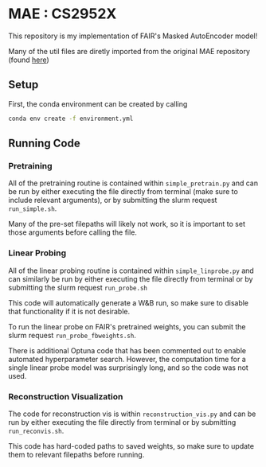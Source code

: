 # MAE : CS2952X

This repository is my implementation of FAIR's Masked AutoEncoder model!

Many of the util files are diretly imported from the original MAE repository (found [here](https://github.com/facebookresearch/mae))

## Setup

First, the conda environment can be created by calling
```bash
conda env create -f environment.yml
```

## Running Code

### Pretraining

All of the pretraining routine is contained within `simple_pretrain.py` and can be run by either executing the file directly from terminal (make sure to include relevant arguments), or by submitting the slurm request `run_simple.sh`.

Many of the pre-set filepaths will likely not work, so it is important to set those arguments before calling the file.

### Linear Probing

All of the linear probing routine is contained within `simple_linprobe.py` and can similarly be run by either executing the file directly from terminal or by submitting the slurm request `run_probe.sh`

This code will automatically generate a W&B run, so make sure to disable that functionality if it is not desirable.

To run the linear probe on FAIR's pretrained weights, you can submit the slurm request `run_probe_fbweights.sh`.

There is additional Optuna code that has been commented out to enable automated hyperparameter search. 
However, the computation time for a single linear probe model was surprisingly long, and so the code was not used.

### Reconstruction Visualization

The code for reconstruction vis is within `reconstruction_vis.py` and can be run by either executing the file directly from terminal or by submitting `run_reconvis.sh`. 

This code has hard-coded paths to saved weights, so make sure to update them to relevant filepaths before running.